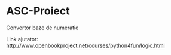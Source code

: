 # ASC-Proiect
Convertor baze de numeratie

Link ajutator:
http://www.openbookproject.net/courses/python4fun/logic.html